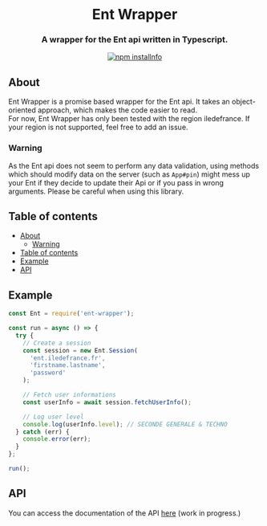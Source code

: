 <div align="center">
    <br/>
    <p>
        <h1>Ent Wrapper</h1>
        <h3>A wrapper for the Ent api written in Typescript.</h3>
    </p>
    <p>
        <a href="https://nodei.co/npm/ent-wrapper/">
          <img src="https://nodei.co/npm/ent-wrapper.png?downloads=true&stars=true" alt="npm installnfo" />
        </a>
    </p>
</div>

## About

Ent Wrapper is a promise based wrapper for the Ent api. It takes an object-oriented approach, which makes the code easier to read.  
For now, Ent Wrapper has only been tested with the region iledefrance. If your region is not supported, feel free to add an issue.

### Warning

As the Ent api does not seem to perform any data validation, using methods which should modify data on the server (such as `App#pin`) might mess up your Ent if they decide to update their Api or if you pass in wrong arguments. Please be careful when using this library.

## Table of contents

- [About](#about)
  - [Warning](#warning)
- [Table of contents](#table-of-contents)
- [Example](#example)
- [API](#api)

## Example

```js
const Ent = require('ent-wrapper');

const run = async () => {
  try {
    // Create a session
    const session = new Ent.Session(
      'ent.iledefrance.fr',
      'firstname.lastname',
      'password'
    );

    // Fetch user informations
    const userInfo = await session.fetchUserInfo();

    // Log user level
    console.log(userInfo.level); // SECONDE GENERALE & TECHNO
  } catch (err) {
    console.error(err);
  }
};

run();
```

## API

You can access the documentation of the API [here](https://janotlelapin.github.io/ent-wrapper) (work in progress.)
